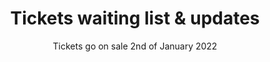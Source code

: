 ---
#######################
## To keep any param unused, just leave its value as empty. Nothing after the : for the param
#######################
########################
# Required params for each section
id: 2 # id of the section used for id'ing the section in classes
is_active: "yes"
title: "Tickets waiting list & updates"
subtitle: "Tickets go on sale 2nd of January 2022"
text: ""
bg_color: # please use hex values
bg_image: "/assets/images/back_sec_two.png" # please save images in assets folder. Prepend with a / eg. /assets/images..
has_logo: "no"
###########################
# Optional params
has_mailchimp_form: "yes"
#################################
# Container and grid classes
css_classes_container: "container pt-5 pb-5 text-center"
css_classes_row: "row"
# Classes for grid columns
css_classes_col_one: "col-sm-12"
#################################
# CSS classes for the params above
css_classes_title: "fw-bolder text-secondary mt-5 fs-1"
css_classes_subtitle: "mt-2 fw-bold text-secondary mt-3 fs-5"
---